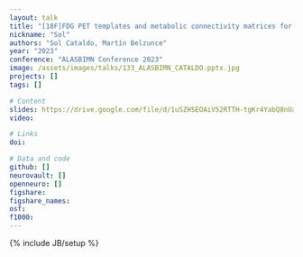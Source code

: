 ```yaml
---
layout: talk
title: "[18F]FDG PET templates and metabolic connectivity matrices for Alzheimer's disease research"
nickname: "Sol"
authors: "Sol Cataldo, Martín Belzunce"
year: "2023"
conference: "ALASBIMN Conference 2023"
image: /assets/images/talks/133_ALASBIMN_CATALDO.pptx.jpg
projects: []
tags: []

# Content
slides: https://drive.google.com/file/d/1uSZHSEOAiV52RTTH-tgKr4YabQ8nUaVh/view?usp=sharing
video:

# Links
doi:

# Data and code
github: []
neurovault: []
openneuro: []
figshare:
figshare_names:
osf:
f1000:
---
```

{% include JB/setup %}
